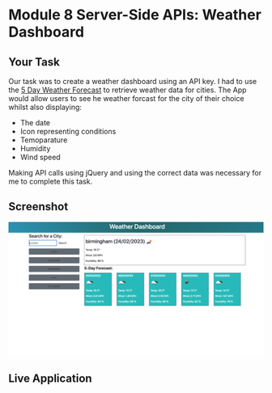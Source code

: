 # Module 8 Server-Side APIs: Weather Dashboard

## Your Task

Our task was to create a weather dashboard using an API key. 
I had to use the [5 Day Weather Forecast](https://openweathermap.org/forecast5) to retrieve weather data for cities. 
The App would allow users to see he weather forcast for the city of their choice whilst also displaying:
- The date
- Icon representing conditions
- Temoparature
- Humidity 
- Wind speed 

Making API calls using jQuery and using the correct data was necessary for me to complete this task. 



## Screenshot 
![Screenshot](/screenshot-1.png)

## Live Application



